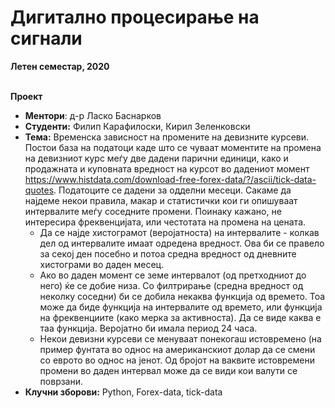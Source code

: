 # Дигитално процесирање на сигнали 
**Летен семестар, 2020** <br> <br>

**Проект**

- **Ментори**: д-р Ласко Баснарков
- **Студенти:** Филип Карафилоски, Кирил Зеленковски 
- **Тема:** Временска зависност на промените на девизните курсеви. Постои база на податоци каде што се чуваат моментите на промена на девизниот курс меѓу две дадени парични единици, како и продажната и куповната вредност на курсот во дадениот момент https://www.histdata.com/download-free-forex-data/?/ascii/tick-data-quotes. 
Податоците се дадени за одделни месеци. Сакаме да најдеме некои правила, макар и статистички кои ги опишуваат интервалите меѓу соседните промени. 
Поинаку кажано, не интересира фреквенцијата, или честотата на промена на цената. 
  - Да се најде хистограмот (веројатноста) на интервалите - колкав дел од интервалите имаат одредена вредност. Ова би се правело за секој ден посебно и потоа средна вредност од дневните хистограми во даден месец.
  - Ако во даден момент се земе интервалот (од претходниот до него) ќе се добие низа. Со филтрирање (средна вредност од неколку соседни) би се добила некаква функција од времето. Тоа може да биде функција на интервалите од времето, или функција на фреквенциите (како мерка за активноста). Да се виде каква е таа функција. Веројатно би имала период 24 часа. 
  - Некои девизни курсеви се менуваат понекогаш истовремено (на пример фунтата во однос на американскиот долар да се смени со еврото во однос на јенот. Од бројот на ваквите истовремени промени во даден интервал може да се види кои валути се поврзани.
- **Клучни зборови:** Python, Forex-data, tick-data


